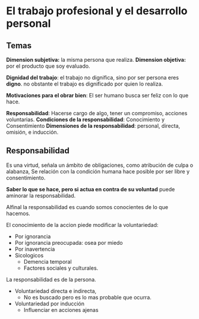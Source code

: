 # El trabajo profesional y el desarrollo personal
## Temas
**Dimension subjetiva:** la misma persona que realiza.
**Dimension objetiva:** por el producto que soy evaluado.

**Dignidad del trabajo**: el trabajo no dignifica, sino por ser persona eres **digno**. no obstante el trabajo es dignificado por quien lo realiza.

**Motivaciones para el obrar bien**: El ser humano busca ser feliz con lo que hace.

**Responsabilidad**: Hacerse cargo de algo, tener un compromiso, acciones voluntarias.
**Condiciones de la responsabilidad**: Conocimiento y Consentimiento
**Dimensiones de la responsabilidad**: personal, directa, omisión, e inducción.

## Responsabilidad
Es una virtud, señala un ámbito de obligaciones, como atribución de culpa o alabanza,
Se relación con la condición humana hace posible por ser libre y consentimiento.

**Saber lo que se hace, pero si actua en contra de su voluntad** puede aminorar la responsabilidad.

Alfinal la responsabilidad es cuando somos conocientes de lo que hacemos.

El conocimiento de la accion piede modificar la voluntariedad:
- Por ignorancia
- Por ignorancia preocupada: osea por miedo
- Por inavertencia
- Sicologicos
	- Demencia temporal
	- Factores sociales y culturales.

La responsabilidad es de la persona.
- Voluntariedad directa e indirecta, 
	- No es buscado pero es lo mas probable que ocurra.
- Voluntariedad por inducción
	- Influenciar en acciones ajenas

